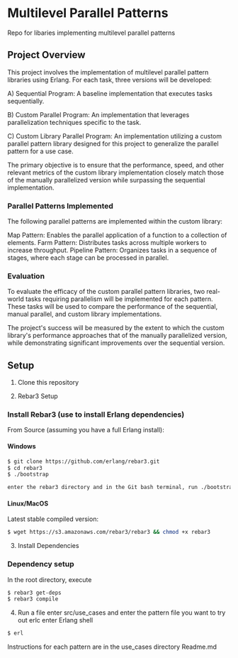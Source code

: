 # Multilevel Parallel Patterns

Repo for libaries implementing multilevel parallel patterns

## Project Overview
This project involves the implementation of multilevel parallel pattern libraries using Erlang. For each task, three versions will be developed:

A) Sequential Program: A baseline implementation that executes tasks sequentially.

B) Custom Parallel Program: An implementation that leverages  parallelization techniques specific to the task.

C) Custom Library Parallel Program: An implementation utilizing a custom parallel pattern library designed for this project to generalize the parallel pattern for a use case.

The primary objective is to ensure that the performance, speed, and other relevant metrics of the custom library implementation closely match those of the manually parallelized version while surpassing the sequential implementation.

### Parallel Patterns Implemented
The following parallel patterns are implemented within the custom library:

Map Pattern: Enables the parallel application of a function to a collection of elements.
Farm Pattern: Distributes tasks across multiple workers to increase throughput.
Pipeline Pattern: Organizes tasks in a sequence of stages, where each stage can be processed in parallel.

### Evaluation
To evaluate the efficacy of the custom parallel pattern libraries, two real-world tasks requiring parallelism will be implemented for each pattern. These tasks will be used to compare the performance of the sequential, manual parallel, and custom library implementations.

The project's success will be measured by the extent to which the custom library's performance approaches that of the manually parallelized version, while demonstrating significant improvements over the sequential version.

## Setup

1. Clone this repository

2. Rebar3 Setup 
### Install Rebar3 (use to install Erlang dependencies)
From Source (assuming you have a full Erlang install):
#### Windows
```bash
$ git clone https://github.com/erlang/rebar3.git
$ cd rebar3
$ ./bootstrap

enter the rebar3 directory and in the Git bash terminal, run ./bootstrap

```

#### Linux/MacOS
Latest stable compiled version:
```bash
$ wget https://s3.amazonaws.com/rebar3/rebar3 && chmod +x rebar3
```

3. Install Dependencies
### Dependency setup
In the root directory, execute
```bash
$ rebar3 get-deps
$ rebar3 compile
```

4. Run a file
enter src/use_cases and enter the pattern file you want to try out
erlc <filename>
enter Erlang shell 
```bash
$ erl
```

Instructions for each pattern are in the use_cases directory Readme.md
